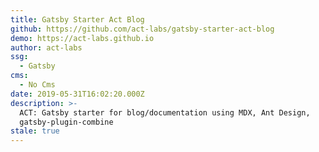```yaml
---
title: Gatsby Starter Act Blog
github: https://github.com/act-labs/gatsby-starter-act-blog
demo: https://act-labs.github.io
author: act-labs
ssg:
  - Gatsby
cms:
  - No Cms
date: 2019-05-31T16:02:20.000Z
description: >-
  ACT: Gatsby starter for blog/documentation using MDX, Ant Design,
  gatsby-plugin-combine
stale: true
---
```

